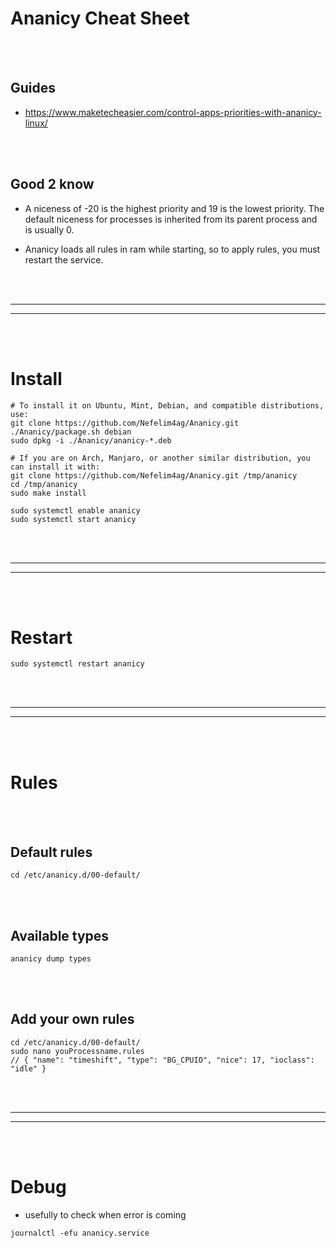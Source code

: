 # Ananicy Cheat Sheet

<br><br>

## Guides
- https://www.maketecheasier.com/control-apps-priorities-with-ananicy-linux/

<br><br>

## Good 2 know
- A niceness of -20 is the highest priority and 19 is the lowest priority. The default niceness for processes is inherited from its parent process and is usually 0.

- Ananicy loads all rules in ram while starting, so to apply rules, you must restart the service.









<br><br>
________________________________
________________________________
<br><br>


# Install
```shell
# To install it on Ubuntu, Mint, Debian, and compatible distributions, use:
git clone https://github.com/Nefelim4ag/Ananicy.git
./Ananicy/package.sh debian
sudo dpkg -i ./Ananicy/ananicy-*.deb

# If you are on Arch, Manjaro, or another similar distribution, you can install it with:
git clone https://github.com/Nefelim4ag/Ananicy.git /tmp/ananicy
cd /tmp/ananicy
sudo make install
```

```shell
sudo systemctl enable ananicy
sudo systemctl start ananicy
```




<br><br>
________________________________
________________________________
<br><br>


# Restart
```
sudo systemctl restart ananicy
```


























<br><br>
________________________________
________________________________
<br><br>

# Rules

<br><br>

## Default rules
```shell
cd /etc/ananicy.d/00-default/
```

<br><br>

## Available types
```shell
ananicy dump types
```

<br><br>

## Add your own rules
```
cd /etc/ananicy.d/00-default/
sudo nano youProcessname.rules
// { "name": "timeshift", "type": "BG_CPUIO", "nice": 17, "ioclass": "idle" }
```























<br><br>
________________________________
________________________________
<br><br>

# Debug
- usefully to check when error is coming
```shell
journalctl -efu ananicy.service
```





